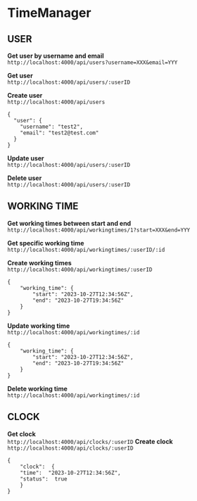 # TimeManager

## USER
**Get user by username and email**\
```http://localhost:4000/api/users?username=XXX&email=YYY```

**Get user**\
 ```http://localhost:4000/api/users/:userID```
 
**Create user**\
```http://localhost:4000/api/users```
```
{
  "user": {
    "username": "test2",
    "email": "test2@test.com"
  }
}
```
**Update user**\
```http://localhost:4000/api/users/:userID```

**Delete user**\
```http://localhost:4000/api/users/:userID```
## WORKING TIME
**Get working times between start and end**\
```http://localhost:4000/api/workingtimes/1?start=XXX&end=YYY```

**Get specific working time**\
```http://localhost:4000/api/workingtimes/:userID/:id```

**Create working times**\
```http://localhost:4000/api/workingtimes/:userID```
```
{
    "working_time": {
        "start": "2023-10-27T12:34:56Z",
        "end": "2023-10-27T19:34:56Z"
    }
}
```
**Update working time**\
```http://localhost:4000/api/workingtimes/:id```
```
{
    "working_time": {
        "start": "2023-10-27T12:34:56Z",
        "end": "2023-10-27T19:34:56Z"
    }
}
```
**Delete working time**\
```http://localhost:4000/api/workingtimes/:id```
## CLOCK
**Get clock**\
```http://localhost:4000/api/clocks/:userID```
**Create clock**\
```http://localhost:4000/api/clocks/:userID```
```
{
	"clock":  {
	"time":  "2023-10-27T12:34:56Z",
	"status":  true
	}
}
```

